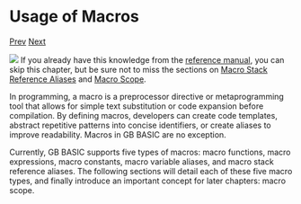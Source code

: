 # Usage of Macros

[Prev]() [Next]()

<div class="content-gray" style="min-height: 48px;">
  <img src="imgs/logo-nokbd.png" class="logo-tip"></img>
  <span class="content-text">
    If you already have this knowledge from the <a href="https://paladin-t.github.io/kits/gbb/manual.html" target="_blank" class="nav-link">reference manual</a>, you can skip this chapter, but be sure not to miss the sections on <a href="macro-stack-reference-aliases.html" class="nav-link">Macro Stack Reference Aliases</a> and <a href="macro-scope.html" class="nav-link">Macro Scope</a>.
  </span>
</div>

In programming, a macro is a preprocessor directive or metaprogramming tool that allows for simple text substitution or code expansion before compilation. By defining macros, developers can create code templates, abstract repetitive patterns into concise identifiers, or create aliases to improve readability. Macros in GB BASIC are no exception.

Currently, GB BASIC supports five types of macros: macro functions, macro expressions, macro constants, macro variable aliases, and macro stack reference aliases. The following sections will detail each of these five macro types, and finally introduce an important concept for later chapters: macro scope.
